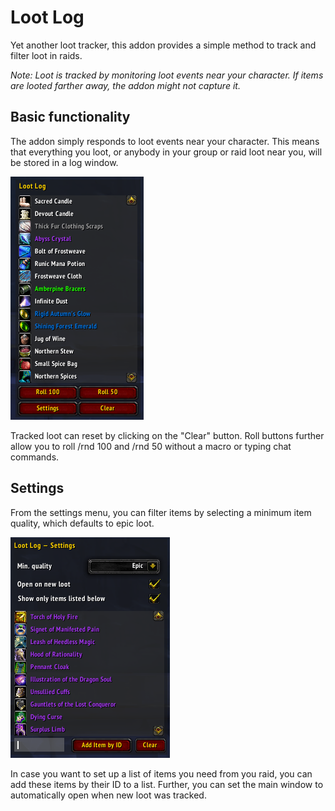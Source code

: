 # Loot Log

Yet another loot tracker, this addon provides a simple method to track and filter loot in raids.

*Note: Loot is tracked by monitoring loot events near your character. If items are looted farther away, the addon might not capture it.*



## Basic functionality

The addon simply responds to loot events near your character. This means that everything you loot, or anybody in your group or raid loot near you, will be stored in a log window.

![Main loot window](screenshot_lootlog.png)

Tracked loot can reset by clicking on the "Clear" button. Roll buttons further allow you to roll /rnd 100 and /rnd 50 without a macro or typing chat commands.



## Settings

From the settings menu, you can filter items by selecting a minimum item quality, which defaults to epic loot.

![Settings window](screenshot_settings.png)

In case you want to set up a list of items you need from you raid, you can add these items by their ID to a list. Further, you can set the main window to automatically open when new loot was tracked.